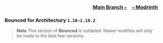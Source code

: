 ### <p align=right>[Main Branch `←`](https://github.com/KessokuTeaTime/Bounced)&emsp;[`→` Modrinth](https://modrinth.com/mod/bounced)</p>

### Bounced for Architectury `1.18~1.18.2`

> **Note**
> This version of **Bounced** is outdated. Newer modifies will only be made to the latst few versions.
